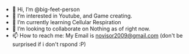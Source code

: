 - 👋 Hi, I’m @big-feet-person
- 👀 I’m interested in Youtube, and Game creating.
- 🌱 I’m currently learning Cellular Respiration
- 💞️ I’m looking to collaborate on Nothing as of right now.
- 📫 How to reach me: My Email is novisor2009@gmail.com (don't be surprised if i don't rspond :P)

<!---
big-feet-person/big-feet-person is a ✨ special ✨ repository because its `README.md` (this file) appears on your GitHub profile.
You can click the Preview link to take a look at your changes.
--->

